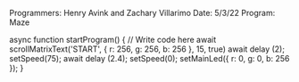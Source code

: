 Programmers: Henry Avink and Zachary Villarimo
Date: 5/3/22
Program: Maze

async function startProgram() {
	// Write code here
	await scrollMatrixText('START', { r: 256, g: 256, b: 256 }, 15, true)
	await delay (2);
	setSpeed(75);
	await delay (2.4);
	setSpeed(0);
	setMainLed({ r: 0, g: 0, b: 256 });
}
